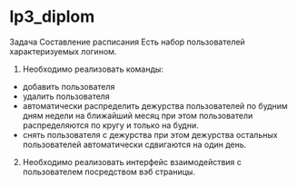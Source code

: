 # lp3_diplom

Задача
Составление расписания
Есть набор пользователей характеризуемых логином.
1. Необходимо реализовать команды:
- добавить пользователя
- удалить пользователя
- автоматически распределить дежурства пользователей по будним дням недели на ближайший месяц
  при этом пользователи распределяются по кругу и только на будни.
- снять пользователя с дежурства
  при этом дежурства остальных пользователей автоматически сдвигаются на один день.

2. Необходимо реализовать интерфейс взаимодействия с пользователем  посредством вэб страницы.




